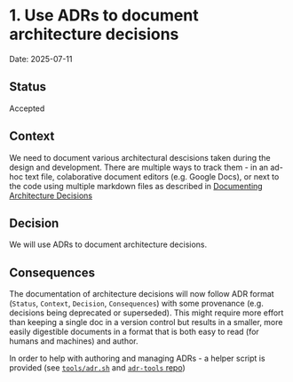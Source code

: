# 1. Use ADRs to document architecture decisions

Date: 2025-07-11

## Status

Accepted

## Context

We need to document various architectural descisions taken
during the design and development. There are multiple ways to track them - 
in an ad-hoc text file, colaborative document editors (e.g. Google Docs),
or next to the code using multiple markdown files as described in 
[Documenting Architecture Decisions](https://cognitect.com/blog/2011/11/15/documenting-architecture-decisions)

## Decision

We will use ADRs to document architecture decisions.

## Consequences

The documentation of architecture decisions will now follow ADR format 
(`Status`, `Context`, `Decision`, `Consequences`) with some provenance 
(e.g. decisions being deprecated or superseded). This might require more effort
than keeping a single doc in a version control but results in a smaller, more
easily digestible documents in a format that is both easy to read (for humans 
and machines) and author.

In order to help with authoring and managing ADRs - a helper script is provided (see
[`tools/adr.sh`](../../tools/adr.sh) and [`adr-tools` repo](https://github.com/npryce/adr-tools))

